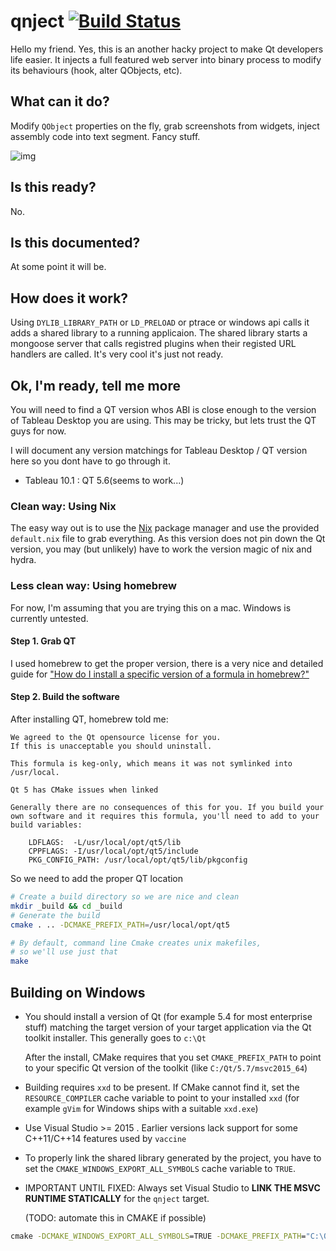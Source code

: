# qnject [![Build Status](https://travis-ci.org/tfoldi/qnject.svg?branch=master)](https://travis-ci.org/tfoldi/qnject)

Hello my friend. Yes, this is an another hacky project to make Qt developers life easier. It injects a full featured 
web server into binary process to modify its behaviours (hook, alter QObjects, etc). 

## What can it do?

Modify `QObject` properties on the fly, grab screenshots from widgets, inject assembly code into text segment. Fancy stuff.

![img](https://github.com/tfoldi/qnject/blob/master/qnject-tableau.gif?raw=true)

## Is this ready?

No.

## Is this documented?

At some point it will be.

## How does it work?

Using `DYLIB_LIBRARY_PATH` or `LD_PRELOAD` or ptrace or windows api calls it adds a shared library to a running applicaion. The shared
library starts a mongoose server that calls registred plugins when their registed URL handlers are called. It's very cool it's
just not ready.



## Ok, I'm ready, tell me more

You will need to find a QT version whos ABI is close enough to the version of
Tableau Desktop you are using. This may be tricky, but lets trust the QT guys
for now.

I will document any version matchings for Tableau Desktop / QT version here so
you dont have to go through it.

- Tableau 10.1 : QT 5.6(seems to work...)


### Clean way: Using Nix

The easy way out is to use the [Nix]() package manager and use the provided `default.nix` file to grab everything. As this version does not pin down the Qt version, you may (but unlikely) have to work the version magic of nix and hydra.

### Less clean way: Using homebrew

For now, I'm assuming that you are trying this on a mac. Windows is currently untested.

#### Step 1. Grab QT

I used homebrew to get the proper version, there is a very nice and detailed
guide for ["How do I install a specific version of a formula in
homebrew?"](http://stackoverflow.com/a/4158763)


#### Step 2. Build the software

After installing QT, homebrew told me:

```
We agreed to the Qt opensource license for you.
If this is unacceptable you should uninstall.

This formula is keg-only, which means it was not symlinked into /usr/local.

Qt 5 has CMake issues when linked

Generally there are no consequences of this for you. If you build your
own software and it requires this formula, you'll need to add to your
build variables:

    LDFLAGS:  -L/usr/local/opt/qt5/lib
    CPPFLAGS: -I/usr/local/opt/qt5/include
    PKG_CONFIG_PATH: /usr/local/opt/qt5/lib/pkgconfig
```

So we need to add the proper QT location

```bash
# Create a build directory so we are nice and clean
mkdir _build && cd _build
# Generate the build
cmake . .. -DCMAKE_PREFIX_PATH=/usr/local/opt/qt5

# By default, command line Cmake creates unix makefiles,
# so we'll use just that
make
```

## Building on Windows

- You should install a version of Qt (for example 5.4 for most
  enterprise stuff) matching the target version of your target
  application via the Qt toolkit installer. This generally goes to
  `c:\Qt`

  After the install, CMake requires that you set `CMAKE_PREFIX_PATH` to
  point to your specific Qt version of the toolkit (like
  `C:/Qt/5.7/msvc2015_64`)


- Building requires `xxd` to be present.  If CMake cannot find it, set
  the `RESOURCE_COMPILER` cache variable to point to your installed
  `xxd` (for example `gVim` for Windows ships with a suitable `xxd.exe`)


- Use Visual Studio >= 2015 . Earlier versions lack support for some
  C++11/C++14 features used by `vaccine`


- To properly link the shared library generated by the project, you have
  to set the `CMAKE_WINDOWS_EXPORT_ALL_SYMBOLS` cache variable to
  `TRUE`.


- IMPORTANT UNTIL FIXED: Always set Visual Studio to __LINK THE MSVC
  RUNTIME STATICALLY__ for the `qnject` target.

  (TODO: automate this in CMAKE if possible)



```cmd
cmake -DCMAKE_WINDOWS_EXPORT_ALL_SYMBOLS=TRUE -DCMAKE_PREFIX_PATH="C:\Qt\5.4\msvc2010_opengl" -DRESOURCE_COMPILER="C:\Program Files(x86)\Vim\vim74\xxd.exe"
```

